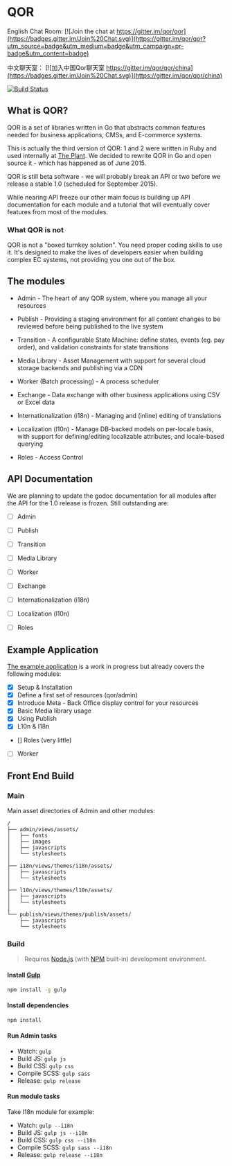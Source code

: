 # QOR

English Chat Room: [![Join the chat at https://gitter.im/qor/qor](https://badges.gitter.im/Join%20Chat.svg)](https://gitter.im/qor/qor?utm_source=badge&utm_medium=badge&utm_campaign=pr-badge&utm_content=badge)

中文聊天室： [![加入中国Qor聊天室 https://gitter.im/qor/qor/china](https://badges.gitter.im/Join%20Chat.svg)](https://gitter.im/qor/qor/china)


[![Build Status](https://semaphoreci.com/api/v1/projects/3a3db8d6-c6ac-46b8-9b34-453aabdced22/430434/badge.svg)](https://semaphoreci.com/theplant/qor)

## What is QOR?

QOR is a set of libraries written in Go that abstracts common features needed for business applications, CMSs, and E-commerce systems.

This is actually the third version of QOR: 1 and 2 were written in Ruby and used internally at [The Plant](https://theplant.jp).
We decided to rewrite QOR in Go and open source it - which has happened as of June 2015.

QOR is still beta software - we will probably break an API or two before we release a stable 1.0 (scheduled for September 2015).

While nearing API freeze our other main focus is building up API documentation for each module and a tutorial that will eventually cover features from most of the modules.

### What QOR is not

QOR is not a "boxed turnkey solution". You need proper coding skills to use it. It's designed to make the lives of developers easier when building complex EC systems, not providing you one out of the box.

## The modules

* Admin - The heart of any QOR system, where you manage all your resources

* Publish - Providing a staging environment for all content changes to be reviewed before being published to the live system

* Transition - A configurable State Machine: define states, events (eg. pay order), and validation constraints for state transitions

* Media Library - Asset Management with support for several cloud storage backends and publishing via a CDN

* Worker (Batch processing) - A process scheduler

* Exchange - Data exchange with other business applications using CSV or Excel data

* Internationalization (i18n) - Managing and (inline) editing of translations

* Localization (l10n) - Manage DB-backed models on per-locale basis, with support for defining/editing localizable attributes, and locale-based querying

* Roles - Access Control


## API Documentation

We are planning to update the godoc documentation for all modules after the API for the 1.0 release is frozen. Still outstanding are:

* [ ] Admin
* [ ] Publish
* [ ] Transition
* [ ] Media Library
* [ ] Worker
* [ ] Exchange
* [ ] Internationalization (i18n)
* [ ] Localization (l10n)
* [ ] Roles


## Example Application

[The example application](https://github.com/qor/qor-example) is a work in progress but already covers the following modules:

* [x] Setup & Installation
* [x] Define a first set of resources (qor/admin)
* [x] Introduce Meta - Back Office display control for your resources
* [x] Basic Media library usage
* [x] Using Publish
* [x] L10n & I18n
* [\] Roles (very little)
* [ ] Worker


## Front End Build

### Main

Main asset directories of Admin and other modules:

```
/
├── admin/views/assets/
│   ├── fonts
│   ├── images
│   ├── javascripts
│   └── stylesheets
│
├── i18n/views/themes/i18n/assets/
│   ├── javascripts
│   └── stylesheets
│
├── l10n/views/themes/l10n/assets/
│   ├── javascripts
│   └── stylesheets
│
└── publish/views/themes/publish/assets/
    ├── javascripts
    └── stylesheets
```


### Build

> Requires [Node.js](https://nodejs.org/) (with [NPM](https://www.npmjs.com/) built-in) development environment.


#### Install [Gulp](http://gulpjs.com/)

```bash
npm install -g gulp
```

#### Install dependencies

```bash
npm install
```

#### Run Admin tasks

- Watch: `gulp`
- Build JS: `gulp js`
- Build CSS: `gulp css`
- Compile SCSS: `gulp sass`
- Release: `gulp release`


#### Run module tasks

Take I18n module for example:

- Watch: `gulp --i18n`
- Build JS: `gulp js --i18n`
- Build CSS: `gulp css --i18n`
- Compile SCSS: `gulp sass --i18n`
- Release: `gulp release --i18n`
